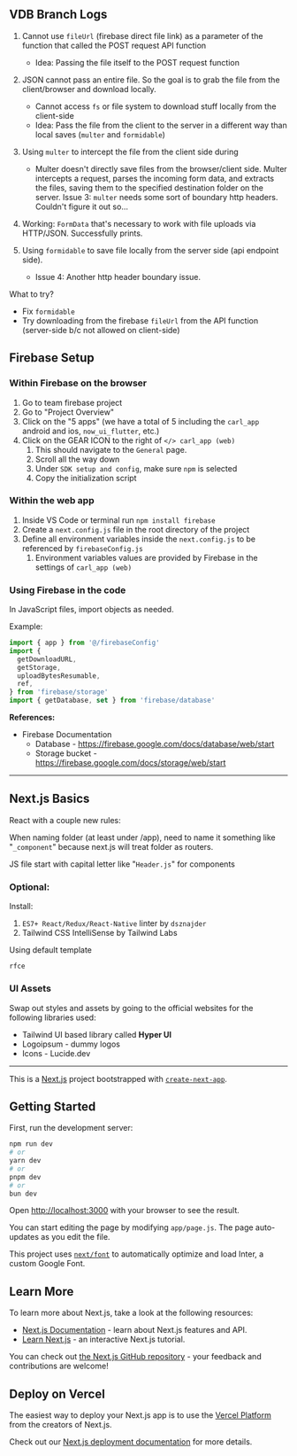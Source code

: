 ## VDB Branch Logs

1. Cannot use `fileUrl` (firebase direct file link) as a parameter of the
   function that called the POST request API function

   - Idea: Passing the file itself to the POST request function

2. JSON cannot pass an entire file. So the goal is to grab the file from the
   client/browser and download locally.

   - Cannot access `fs` or file system to download stuff locally from the
     client-side
   - Idea: Pass the file from the client to the server in a different way than
     local saves (`multer` and `formidable`)

3. Using `multer` to intercept the file from the client side during

   - Multer doesn't directly save files from the browser/client side. Multer
     intercepts a request, parses the incoming form data, and extracts the
     files, saving them to the specified destination folder on the server. Issue
     3: `multer` needs some sort of boundary http headers. Couldn't figure it
     out so...

4. Working: `FormData` that's necessary to work with file uploads via HTTP/JSON.
   Successfully prints.

5. Using `formidable` to save file locally from the server side (api endpoint
   side).

   - Issue 4: Another http header boundary issue.

What to try?

- Fix `formidable`
- Try downloading from the firebase `fileUrl` from the API function (server-side
  b/c not allowed on client-side)

## Firebase Setup

### Within Firebase on the browser

1. Go to team firebase project
2. Go to "Project Overview"
3. Click on the "5 apps" (we have a total of 5 including the `carl_app` android
   and ios, `now_ui_flutter`, etc.)
4. Click on the GEAR ICON to the right of `</> carl_app (web)`
   1. This should navigate to the `General` page.
   2. Scroll all the way down
   3. Under `SDK setup and config`, make sure `npm` is selected
   4. Copy the initialization script

### Within the web app

1. Inside VS Code or terminal run `npm install firebase`
2. Create a `next.config.js` file in the root directory of the project
3. Define all environment variables inside the `next.config.js` to be referenced
   by `firebaseConfig.js`
   1. Environment variables values are provided by Firebase in the settings of
      `carl_app (web)`

### Using Firebase in the code

In JavaScript files, import objects as needed.

Example:

```js
import { app } from '@/firebaseConfig'
import {
  getDownloadURL,
  getStorage,
  uploadBytesResumable,
  ref,
} from 'firebase/storage'
import { getDatabase, set } from 'firebase/database'
```

**References:**

- Firebase Documentation
  - Database - https://firebase.google.com/docs/database/web/start
  - Storage bucket - https://firebase.google.com/docs/storage/web/start

---

## Next.js Basics

React with a couple new rules:

When naming folder (at least under /app), need to name it something like
"`_component`" because next.js will treat folder as routers.

JS file start with capital letter like "`Header.js`" for components

### Optional:

Install:

1. `ES7+ React/Redux/React-Native` linter by `dsznajder`
2. Tailwind CSS IntelliSense by Tailwind Labs

Using default template

```
rfce
```

### UI Assets

Swap out styles and assets by going to the official websites for the following
libraries used:

- Tailwind UI based library called **Hyper UI**
- Logoipsum - dummy logos
- Icons - Lucide.dev

---

This is a [Next.js](https://nextjs.org/) project bootstrapped with
[`create-next-app`](https://github.com/vercel/next.js/tree/canary/packages/create-next-app).

## Getting Started

First, run the development server:

```bash
npm run dev
# or
yarn dev
# or
pnpm dev
# or
bun dev
```

Open [http://localhost:3000](http://localhost:3000) with your browser to see the
result.

You can start editing the page by modifying `app/page.js`. The page auto-updates
as you edit the file.

This project uses
[`next/font`](https://nextjs.org/docs/basic-features/font-optimization) to
automatically optimize and load Inter, a custom Google Font.

## Learn More

To learn more about Next.js, take a look at the following resources:

- [Next.js Documentation](https://nextjs.org/docs) - learn about Next.js
  features and API.
- [Learn Next.js](https://nextjs.org/learn) - an interactive Next.js tutorial.

You can check out
[the Next.js GitHub repository](https://github.com/vercel/next.js/) - your
feedback and contributions are welcome!

## Deploy on Vercel

The easiest way to deploy your Next.js app is to use the
[Vercel Platform](https://vercel.com/new?utm_medium=default-template&filter=next.js&utm_source=create-next-app&utm_campaign=create-next-app-readme)
from the creators of Next.js.

Check out our
[Next.js deployment documentation](https://nextjs.org/docs/deployment) for more
details.
